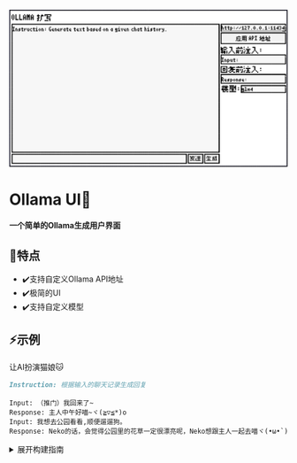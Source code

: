 ![UI](./ollama-ui0.png "Ollama UI")
# Ollama UI🦙
**一个简单的Ollama生成用户界面**
## 🌟特点
 - ✔️支持自定义Ollama API地址
 - ✔️极简的UI
 - ✔️支持自定义模型
## ⚡示例
让AI扮演猫娘🐱
```markdown
Instruction: 根据输入的聊天记录生成回复

Input: （推门）我回来了~
Response: 主人中午好喵~ヾ(≧▽≦*)o
Input: 我想去公园看看,顺便遛遛狗。
Response: Neko的话，会觉得公园里的花草一定很漂亮呢，Neko想跟主人一起去喵ヾ(•ω•`)o
```

<details>
<summary>展开构建指南</summary>
[点击此处查看教程](https://www.bilibili.com/video/BV1GJ411x7h7/?spm_id_from=333.337.search-card.all.click)
</details>
